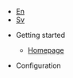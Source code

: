 * [En](/)
* [Sv](/sv/)

<!-- _navbar.md -->

* Getting started

  * [Homepage](readme.md)

* Configuration
